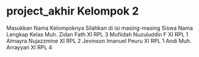 # project_akhir Kelompok 2

Masukkan Nama Kelompoknya Silahkan di isi masing-masing Siswa 
Nama Lengkap             Kelas
Muh. Zidan Fath          XI RPL 3
Mufiidah Nuzuluddin F    XI RPL 1
Almayra Nujazzmine       XI RPL 2
Jevinson Imanuel Peuru   XI RPL 1
Andi Muh. Arrayyan       XI RPL 4
